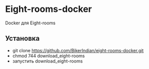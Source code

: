 Eight-rooms-docker
=====

Docker для Eight-rooms


## Установка 
* git clone https://github.com/BikerIndian/eight-rooms-docker.git
* chmod 744 download_eight-rooms
* запустить download_eight-rooms
